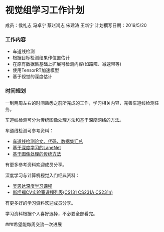 # 视觉组学习工作计划
成员：侯礼志 冯卓宇 蔡赵鸿志 宋建涛 王新宇
计划撰写日期：2019/5/20

### 工作内容
- 车道线检测
- 根据目标检测结果作位置估计
- 在原有数据集基础上扩展可检测内容(如路障、减速带等)
- 使用TensorRT加速模型
- 基于视觉的深度估计 

### 时间规划
一到两周左右的时间熟悉之前所完成的工作，学习相关内容，完善车道线检测任务。

车道线检测可分为传统图像处理方法和基于深度网络的方法。

车道线检测可参考资料：

- [车道线检测论文、代码、数据集汇总](https://github.com/amusi/awesome-lane-detection)
- [基于深度学习的LaneNet](https://github.com/MaybeShewill-CV/lanenet-lane-detection)
- [基于图像处理的传统方法](https://github.com/georgesung/advanced_lane_detection)

有更多参考资料欢迎成员分享。

深度学习与计算机视觉入门经典资料：

- [吴恩达深度学习课程](https://mooc.study.163.com/smartSpec/detail/1001319001.htm)
- [斯坦福CV实验室课程列表(CS131 CS231A CS231n)](http://vision.stanford.edu/teaching.html)

有更多好的学习资料欢迎成员分享。

学习资料根据个人喜好选择，不必要全部看完。

###希望能每周交流一次进展